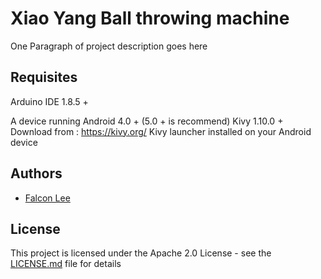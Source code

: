 # Xiao Yang Ball throwing machine

One Paragraph of project description goes here

## Requisites

  Arduino IDE 1.8.5 +

  A device running Android 4.0 + (5.0 + is recommend)
  Kivy 1.10.0 + Download from : https://kivy.org/
  Kivy launcher installed on your Android device

## Authors

* [Falcon Lee](https://github.com/FalconLee1011)


## License

This project is licensed under the Apache 2.0 License - see the [LICENSE.md](LICENSE.md) file for details
